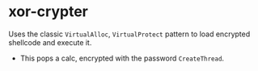 # xor-crypter

Uses the classic `VirtualAlloc`, `VirtualProtect` pattern to load encrypted shellcode and execute it.
- This pops a calc, encrypted with the password `CreateThread`.